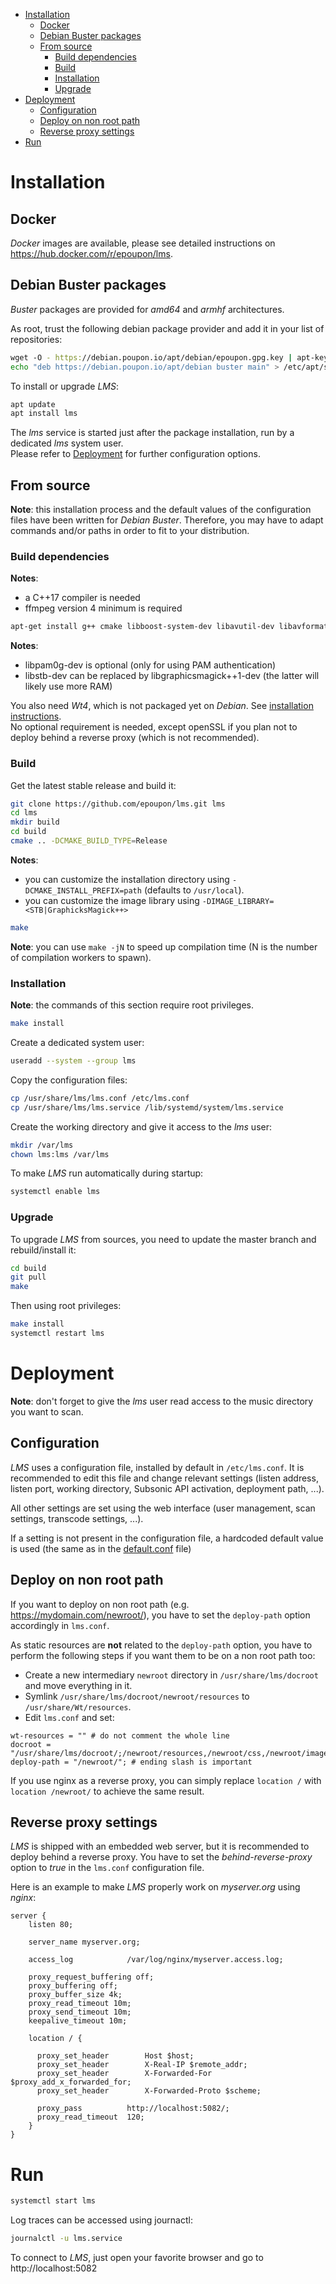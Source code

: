 - [Installation](#installation)
  * [Docker](#docker)
  * [Debian Buster packages](#debian-buster-packages)
  * [From source](#from-source)
    + [Build dependencies](#build-dependencies)
    + [Build](#build)
    + [Installation](#installation-1)
    + [Upgrade](#upgrade)
- [Deployment](#deployment)
  * [Configuration](#configuration)
  * [Deploy on non root path](#deploy-on-non-root-path)
  * [Reverse proxy settings](#reverse-proxy-settings)
- [Run](#run)

# Installation

## Docker
_Docker_ images are available, please see detailed instructions on https://hub.docker.com/r/epoupon/lms.

## Debian Buster packages
_Buster_ packages are provided for _amd64_ and _armhf_ architectures.

As root, trust the following debian package provider and add it in your list of repositories:
```sh
wget -O - https://debian.poupon.io/apt/debian/epoupon.gpg.key | apt-key add -
echo "deb https://debian.poupon.io/apt/debian buster main" > /etc/apt/sources.list.d/epoupon.list
```

To install or upgrade _LMS_:
```sh
apt update
apt install lms
```

The _lms_ service is started just after the package installation, run by a dedicated _lms_ system user.</br>
Please refer to [Deployment](#deployment) for further configuration options.

## From source
__Note__: this installation process and the default values of the configuration files have been written for _Debian Buster_. Therefore, you may have to adapt commands and/or paths in order to fit to your distribution.

### Build dependencies
__Notes__:
* a C++17 compiler is needed
* ffmpeg version 4 minimum is required
```sh
apt-get install g++ cmake libboost-system-dev libavutil-dev libavformat-dev libstb-dev libconfig++-dev ffmpeg libtag1-dev libpam0g-dev
```
__Notes__:
* libpam0g-dev is optional (only for using PAM authentication)
* libstb-dev can be replaced by libgraphicsmagick++1-dev (the latter will likely use more RAM)

You also need _Wt4_, which is not packaged yet on _Debian_. See [installation instructions](https://www.webtoolkit.eu/wt/doc/reference/html/InstallationUnix.html).</br>
No optional requirement is needed, except openSSL if you plan not to deploy behind a reverse proxy (which is not recommended).

### Build

Get the latest stable release and build it:
```sh
git clone https://github.com/epoupon/lms.git lms
cd lms
mkdir build
cd build
cmake .. -DCMAKE_BUILD_TYPE=Release
```
__Notes__:
* you can customize the installation directory using `-DCMAKE_INSTALL_PREFIX=path` (defaults to `/usr/local`).
* you can customize the image library using `-DIMAGE_LIBRARY=<STB|GraphicksMagick++>`

```sh
make
```
__Note__: you can use `make -jN` to speed up compilation time (N is the number of compilation workers to spawn).

### Installation

__Note__: the commands of this section require root privileges.

```sh
make install
```

Create a dedicated system user:
```sh
useradd --system --group lms
```

Copy the configuration files:
```sh
cp /usr/share/lms/lms.conf /etc/lms.conf
cp /usr/share/lms/lms.service /lib/systemd/system/lms.service
```

Create the working directory and give it access to the _lms_ user:
```sh
mkdir /var/lms
chown lms:lms /var/lms
```

To make _LMS_ run automatically during startup:
```sh
systemctl enable lms
```

### Upgrade

To upgrade _LMS_ from sources, you need to update the master branch and rebuild/install it:
```sh
cd build
git pull
make
```

Then using root privileges:
```sh
make install
systemctl restart lms
```

# Deployment

__Note__: don't forget to give the _lms_ user read access to the music directory you want to scan.

## Configuration
_LMS_ uses a configuration file, installed by default in `/etc/lms.conf`. It is recommended to edit this file and change relevant settings (listen address, listen port, working directory, Subsonic API activation, deployment path, ...).

All other settings are set using the web interface (user management, scan settings, transcode settings, ...).

If a setting is not present in the configuration file, a hardcoded default value is used (the same as in the [default.conf](conf/lms.conf) file)

## Deploy on non root path
If you want to deploy on non root path (e.g. https://mydomain.com/newroot/), you have to set the `deploy-path` option accordingly in `lms.conf`.

As static resources are __not__ related to the `deploy-path` option, you have to perform the following steps if you want them to be on a non root path too:
* Create a new intermediary `newroot` directory in `/usr/share/lms/docroot` and move everything in it.
* Symlink `/usr/share/lms/docroot/newroot/resources` to `/usr/share/Wt/resources`.
* Edit `lms.conf` and set:
```
wt-resources = "" # do not comment the whole line
docroot = "/usr/share/lms/docroot/;/newroot/resources,/newroot/css,/newroot/images,/newroot/js,/newroot/favicon.ico";`
deploy-path = "/newroot/"; # ending slash is important
```

If you use nginx as a reverse proxy, you can simply replace `location /` with `location /newroot/` to achieve the same result.

## Reverse proxy settings
_LMS_ is shipped with an embedded web server, but it is recommended to deploy behind a reverse proxy. You have to set the _behind-reverse-proxy_ option to _true_ in the `lms.conf` configuration file.

Here is an example to make _LMS_ properly work on _myserver.org_ using _nginx_:
```
server {
    listen 80;

    server_name myserver.org;

    access_log            /var/log/nginx/myserver.access.log;

    proxy_request_buffering off;
    proxy_buffering off;
    proxy_buffer_size 4k;
    proxy_read_timeout 10m;
    proxy_send_timeout 10m;
	keepalive_timeout 10m;

    location / {

      proxy_set_header        Host $host;
      proxy_set_header        X-Real-IP $remote_addr;
      proxy_set_header        X-Forwarded-For $proxy_add_x_forwarded_for;
      proxy_set_header        X-Forwarded-Proto $scheme;

      proxy_pass          http://localhost:5082/;
      proxy_read_timeout  120;
    }
}
```

# Run
```sh
systemctl start lms
```

Log traces can be accessed using journactl:
```sh
journalctl -u lms.service
```

To connect to _LMS_, just open your favorite browser and go to http://localhost:5082

